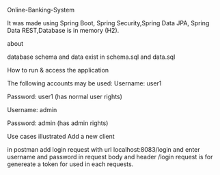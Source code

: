 Online-Banking-System

It was made using Spring Boot, Spring Security,Spring Data JPA, Spring Data REST,Database is in memory (H2).

about

database schema and data exist in schema.sql and data.sql 

How to run & access the application

The following accounts may be used:
Username: user1

Password: user1 (has normal user rights)

Username: admin

Password: admin (has admin rights)

Use cases illustrated
Add a new client

in postman add login request  with url localhost:8083/login and enter username and password in request body and header
/login request is for genereate a token for used in each requests.



